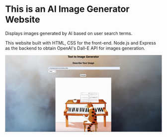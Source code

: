 # This is an AI Image Generator Website

Displays images generated by AI based on user search terms.

This website built with HTML, CSS for the front-end.
Node.js and Express as the backend to obtain OpenAI's Dall-E API for images generation.

![Alt text](public/img.png?raw=true "Expense Tracker App")

